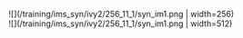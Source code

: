 ![](/training/ims_syn/ivy2/256_11_1/syn_im1.png | width=256)   
![](/training/ims_syn/ivy2/256_11_1/syn_im1.png | width=512)
